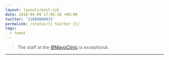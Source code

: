 ```yaml
---
layout: layouts/post.njk
date: 2010-04-09 17:05:10 +00:00
twitter: '11890800015'
permalink: /status/{{ twitter }}/
tags: 
  - tweet
---
```


> The staff at the [@MayoClinic](https://twitter.com/MayoClinic) is exceptional.

---
